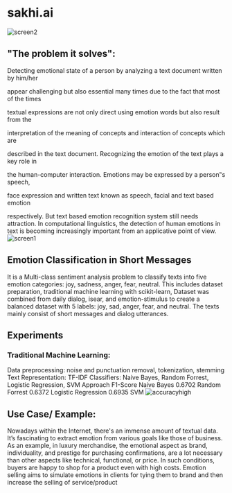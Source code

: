 # sakhi.ai
![screen2](https://user-images.githubusercontent.com/46274158/125912601-3fdf4907-1b89-4ec4-bcf9-62b840b82d91.png)
## "The problem it solves":
Detecting emotional state of a person by analyzing a text document written by him/her

appear challenging but also essential many times due to the fact that most of the times

textual expressions are not only direct using emotion words but also result from the

interpretation of the meaning of concepts and interaction of concepts which are

described in the text document. Recognizing the emotion of the text plays a key role in

the human-computer interaction. Emotions may be expressed by a person‟s speech,

face expression and written text known as speech, facial and text based emotion

respectively. But text based emotion recognition system still needs attraction. In computational linguistics, the detection of human emotions in text is becoming increasingly important from an applicative point of view.
![screen1](https://user-images.githubusercontent.com/46274158/125912629-e3479638-f32a-481f-a8d7-31a9ed6b071a.png)
## Emotion Classification in Short Messages
It is a Multi-class sentiment analysis problem to classify texts into five emotion categories: joy, sadness, anger, fear, neutral. This includes dataset preparation, traditional machine learning with scikit-learn, Dataset was combined from daily dialog, isear, and emotion-stimulus to create a balanced dataset with 5 labels: joy, sad, anger, fear, and neutral. The texts mainly consist of short messages and dialog utterances.
## Experiments
### Traditional Machine Learning:
Data preprocessing: noise and punctuation removal, tokenization, stemming
Text Representation: TF-IDF
Classifiers: Naive Bayes, Random Forrest, Logistic Regression, SVM
Approach F1-Score
Naive Bayes 0.6702
Random Forrest 0.6372
Logistic Regression 0.6935
SVM
![accuracyhigh](https://user-images.githubusercontent.com/46274158/125912637-fe8498d7-2a45-4dce-8844-6d45671b71f1.png)

## Use Case/ Example:
Nowadays within the Internet, there's an immense amount of textual data. It’s fascinating to extract emotion from various goals like those of business. As an example, in luxury merchandise, the emotional aspect as brand, individuality, and prestige for purchasing confirmations, are a lot necessary than other aspects like technical, functional, or price. In such conditions, buyers are happy to shop for a product even with high costs. Emotion selling aims to simulate emotions in clients for tying them to brand and then increase the selling of service/product

